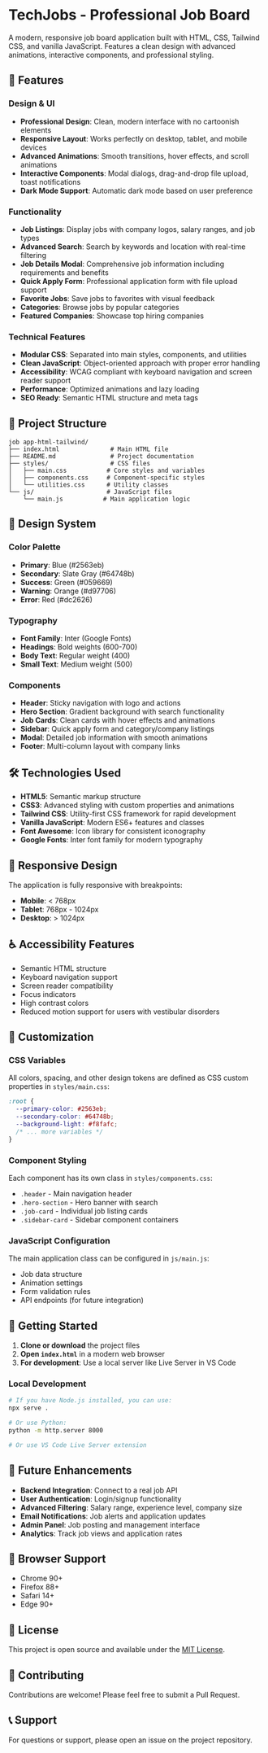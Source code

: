 # TechJobs - Professional Job Board

A modern, responsive job board application built with HTML, CSS, Tailwind CSS, and vanilla JavaScript. Features a clean design with advanced animations, interactive components, and professional styling.

## 🚀 Features

### Design & UI
- **Professional Design**: Clean, modern interface with no cartoonish elements
- **Responsive Layout**: Works perfectly on desktop, tablet, and mobile devices
- **Advanced Animations**: Smooth transitions, hover effects, and scroll animations
- **Interactive Components**: Modal dialogs, drag-and-drop file upload, toast notifications
- **Dark Mode Support**: Automatic dark mode based on user preference

### Functionality
- **Job Listings**: Display jobs with company logos, salary ranges, and job types
- **Advanced Search**: Search by keywords and location with real-time filtering
- **Job Details Modal**: Comprehensive job information including requirements and benefits
- **Quick Apply Form**: Professional application form with file upload support
- **Favorite Jobs**: Save jobs to favorites with visual feedback
- **Categories**: Browse jobs by popular categories
- **Featured Companies**: Showcase top hiring companies

### Technical Features
- **Modular CSS**: Separated into main styles, components, and utilities
- **Clean JavaScript**: Object-oriented approach with proper error handling
- **Accessibility**: WCAG compliant with keyboard navigation and screen reader support
- **Performance**: Optimized animations and lazy loading
- **SEO Ready**: Semantic HTML structure and meta tags

## 📁 Project Structure

```
job app-html-tailwind/
├── index.html              # Main HTML file
├── README.md               # Project documentation
├── styles/                 # CSS files
│   ├── main.css           # Core styles and variables
│   ├── components.css     # Component-specific styles
│   └── utilities.css      # Utility classes
└── js/                    # JavaScript files
    └── main.js           # Main application logic
```

## 🎨 Design System

### Color Palette
- **Primary**: Blue (#2563eb)
- **Secondary**: Slate Gray (#64748b)
- **Success**: Green (#059669)
- **Warning**: Orange (#d97706)
- **Error**: Red (#dc2626)

### Typography
- **Font Family**: Inter (Google Fonts)
- **Headings**: Bold weights (600-700)
- **Body Text**: Regular weight (400)
- **Small Text**: Medium weight (500)

### Components
- **Header**: Sticky navigation with logo and actions
- **Hero Section**: Gradient background with search functionality
- **Job Cards**: Clean cards with hover effects and animations
- **Sidebar**: Quick apply form and category/company listings
- **Modal**: Detailed job information with smooth animations
- **Footer**: Multi-column layout with company links

## 🛠️ Technologies Used

- **HTML5**: Semantic markup structure
- **CSS3**: Advanced styling with custom properties and animations
- **Tailwind CSS**: Utility-first CSS framework for rapid development
- **Vanilla JavaScript**: Modern ES6+ features and classes
- **Font Awesome**: Icon library for consistent iconography
- **Google Fonts**: Inter font family for modern typography

## 📱 Responsive Design

The application is fully responsive with breakpoints:
- **Mobile**: < 768px
- **Tablet**: 768px - 1024px
- **Desktop**: > 1024px

## ♿ Accessibility Features

- Semantic HTML structure
- Keyboard navigation support
- Screen reader compatibility
- Focus indicators
- High contrast colors
- Reduced motion support for users with vestibular disorders

## 🔧 Customization

### CSS Variables
All colors, spacing, and other design tokens are defined as CSS custom properties in `styles/main.css`:

```css
:root {
  --primary-color: #2563eb;
  --secondary-color: #64748b;
  --background-light: #f8fafc;
  /* ... more variables */
}
```

### Component Styling
Each component has its own class in `styles/components.css`:
- `.header` - Main navigation header
- `.hero-section` - Hero banner with search
- `.job-card` - Individual job listing cards
- `.sidebar-card` - Sidebar component containers

### JavaScript Configuration
The main application class can be configured in `js/main.js`:
- Job data structure
- Animation settings
- Form validation rules
- API endpoints (for future integration)

## 🚀 Getting Started

1. **Clone or download** the project files
2. **Open `index.html`** in a modern web browser
3. **For development**: Use a local server like Live Server in VS Code

### Local Development
```bash
# If you have Node.js installed, you can use:
npx serve .

# Or use Python:
python -m http.server 8000

# Or use VS Code Live Server extension
```

## 🔮 Future Enhancements

- **Backend Integration**: Connect to a real job API
- **User Authentication**: Login/signup functionality
- **Advanced Filtering**: Salary range, experience level, company size
- **Email Notifications**: Job alerts and application updates
- **Admin Panel**: Job posting and management interface
- **Analytics**: Track job views and application rates

## 📄 Browser Support

- Chrome 90+
- Firefox 88+
- Safari 14+
- Edge 90+

## 📝 License

This project is open source and available under the [MIT License](LICENSE).

## 🤝 Contributing

Contributions are welcome! Please feel free to submit a Pull Request.

## 📞 Support

For questions or support, please open an issue on the project repository.